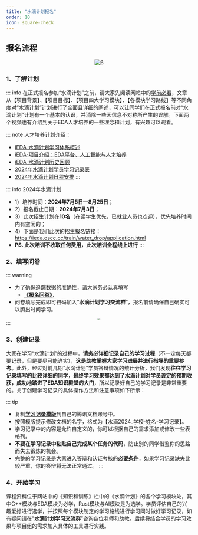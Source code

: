 ```yaml
---
title: "水滴计划报名"
order: 10
icon: square-check
---
```


## **报名流程**

<div style="text-align:center;">
    <img src="/res/images/train/signup.png" alt="6" style="zoom:100%;" />
</div>

### **1、了解计划**

::: info
在正式报名参加“水滴计划”之前，请大家先阅读网站中的[学前必看](/train/water_drop/water_drop_plan_overview.md)，文章从【项目背景】、【项目目标】、【项目四大学习模块】、【各模块学习路线】等不同角度对“水滴计划”计划进行了全面且详细的阐述，可以让同学们在正式报名前对“水滴计划”计划有一个基本的认识，并消除一些因信息不对称所产生的误解。下面两个视频也有介绍到关于EDA人才培养的一些理念和计划，有兴趣可以观看。

::: note 人才培养计划介绍：
  - [iEDA-水滴计划学习体系概述](https://www.bilibili.com/video/BV1fz4y1W7si/?spm_id_from=333.999.0.0&vd_source=2a030c96ab0749ac1be6cf4f1b9af437)
  - [iEDA-项目介绍：EDA平台、人工智能与人才培养](https://www.bilibili.com/video/BV1Bu4y1B7KJ/)
  - [iEDA-水滴计划历史回顾](https://gitee.com/oscc-project/iTraining/blob/master/introduction/%E6%B0%B4%E6%BB%B4%E8%AE%A1%E5%88%92-2024.pdf)
  - [2024年水滴计划学员学习记录表](https://docs.qq.com/sheet/DVXRHZHZkdWVCdnp0?tab=BB08J2)
  - [2024年水滴计划日程安排](https://docs.qq.com/sheet/DYkFlZFJiZGFNTnBr?tab=BB08J2)
:::

::: info 2024年水滴计划
  - 1）培养时间：**2024年7月5日—8月25日**；
  - 2）报名截止日期：**2024年7月3日**；
  - 3）此次招生计划在**10名**（在读学生优先，已就业人员也欢迎），优先培养时间内有空闲的；
  - 4）下面是我们此次的招生报名链接：https://ieda.oscc.cc/train/water_drop/application.html
  - **PS. 此次培训不收取任何费用，此次培训全程线上进行**
:::

### **2、填写问卷**

::: warning
- 为了确保追踪数据的准确性，请大家务必认真填写
  - [**《报名问卷》**](https://wj.qq.com/s2/14858813/b6c2/)，
- 问卷填写完成即可扫码加入“**水滴计划学习交流群**”，报名前请确保自己确实可以腾出时间学习。
<div style="text-align:center;">
    <img src="/res/images/train/communication_group.jpg" alt="6" style="zoom:30%;" />
</div>
:::

### **3、创建记录**

大家在学习“水滴计划”的过程中，**请务必详细记录自己的学习过程**（不一定每天都要记录，但是要尽可能详实），**这是助教掌握大家学习进展并进行指导的重要参考**。此外，经过对前几期“水滴计划”学员答辩情况的统计分析，我们发现**往往学习记录填写的比较详细的同学，最终学习效果都达到了水滴计划对学员设定的预期收获，成功地踏进了EDA知识殿堂的大门**，所以记录好自己的学习记录是非常重要的。关于创建学习记录的具体操作方法和注意事项如下所示：

::: tip
- 复制[**学习记录模版**](https://docs.qq.com/sheet/DVWxnZXh4RU1QTnRp?tab=BB08J2)到自己的腾讯文档账号中。
- 按照模版提示修改文档的名字，格式为【水滴2024_学校-姓名-学习记录】。
- 学习记录中的内容是允许自定义的，你可以根据自己的需求添加或修改一些表格列。
- **不要在学习记录中粘贴自己完成某个任务的代码**，防止别的同学借鉴你的思路而失去锻炼的机会。
- 完整的学习记录是大家进入答辩和认证考核的**必要条件**，如果学习记录缺失比较严重，你的答辩将无法正常通过。
:::

### **4、开始学习**

课程资料位于网站中的《知识和训练》栏中的《水滴计划》的各个学习模块处，其中C++模块与EDA模块为必学，Rust模块与AI模块是为选学。学员评估自己的兴趣爱好进行选学，并按照每个模块制定的学习路线进行学习同时做好学习记录，如有疑问请在"**水滴计划学习交流群**”咨询各位老师和助教。后续将结合学员的学习效果与项目组的需求加入具体的工具进行实践。
